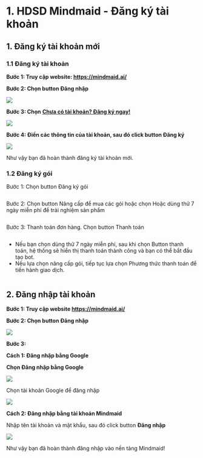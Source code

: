 # 1. HDSD Mindmaid - Đăng ký tài khoản

## 1. **Đăng ký tài khoản mới**

### **1.1 Đăng ký tài khoản**&#x20;

**Bước 1: Truy cập website: https://mindmaid.ai/**

**Bước 2: Chọn button Đăng nhập**

![](<../.gitbook/assets/0 (4).png>)

**Bước 3: Chọn** [**Chưa có tài khoản? Đăng ký ngay!**](https://mindmaid.ai/register)

![](<../.gitbook/assets/1 (4).png>)

**Bước 4: Điền các thông tin của tài khoản, sau đó click button Đăng ký**

![](<../.gitbook/assets/2 (4).png>)

Như vậy bạn đã hoàn thành đăng ký tài khoản mới.&#x20;

### 1.2 Đăng ký gói&#x20;

Bước 1: Chọn button Đăng ký gói

<figure><img src="../.gitbook/assets/gitbook (1).png" alt=""><figcaption></figcaption></figure>

Bước 2: Chọn button Nâng cấp để mua các gói hoặc chọn Hoặc dùng thử 7 ngày miễn phí để trải nghiệm sản phẩm&#x20;

<figure><img src="../.gitbook/assets/gitbook (2).png" alt=""><figcaption></figcaption></figure>

Bước 3: Thanh toán đơn hàng. Chọn button Thanh toán

<figure><img src="../.gitbook/assets/image (41).png" alt=""><figcaption></figcaption></figure>

* Nếu bạn chọn dùng thử 7 ngày miễn phí, sau khi chọn Button thanh toán, hệ thống sẽ hiển thị thanh toán thành công và bạn có thể bắt đầu tạo bot.&#x20;
* Nếu lựa chọn nâng cấp gói, tiếp tục lựa chọn Phương thức thanh toán để tiến hành giao dịch.

<figure><img src="../.gitbook/assets/image (42).png" alt=""><figcaption></figcaption></figure>

## 2. **Đăng nhập tài khoản**

**Bước 1: Truy cập website https://mindmaid.ai/**

**Bước 2: Chọn button Đăng nhập**

![](<../.gitbook/assets/3 (4).png>)

**Bước 3:**

**Cách 1: Đăng nhập bằng Google**

**Chọn Đăng nhập bằng Google**

![](<../.gitbook/assets/4 (3).png>)

Chọn tài khoản Google để đăng nhập

![](<../.gitbook/assets/5 (3).png>)

**Cách 2: Đăng nhập bằng tài khoản Mindmaid**

Nhập tên tài khoản và mật khẩu, sau đó click button **Đăng nhập**

![](<../.gitbook/assets/6 (2).png>)

Như vậy bạn đã hoàn thành đăng nhập vào nền tảng Mindmaid!
